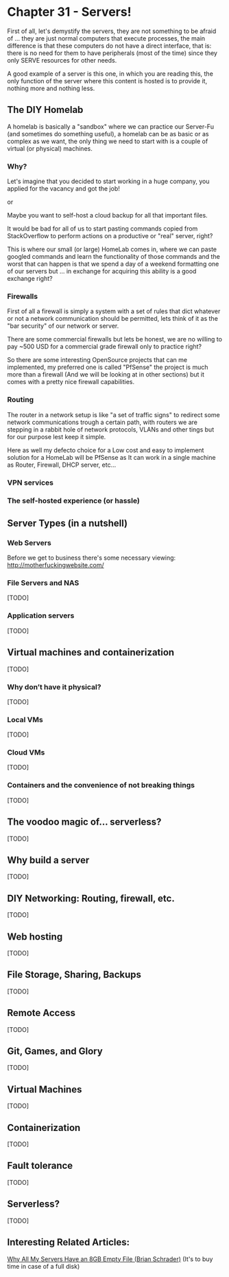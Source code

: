# Chapter 31 - Servers!

First of all, let's demystify the servers, they are not something to be afraid of ... they are just normal computers that execute processes, the main difference is that these computers do not have a direct interface, that is: there is no need for them to have peripherals (most of the time) since they only SERVE resources for other needs.

A good example of a server is this one, in which you are reading this, the only function of the server where this content is hosted is to provide it, nothing more and nothing less. 

## The DIY Homelab

A homelab is basically a "sandbox" where we can practice our Server-Fu (and sometimes do something useful), a homelab can be as basic or as complex as we want, the only thing we need to start with is a couple of virtual (or physical) machines. 

### Why?

Let's imagine that you decided to start working in a huge company, you applied for the vacancy and got the job!

or

Maybe you want to self-host a cloud backup for all that important files.

It would be bad for all of us to start pasting commands copied from StackOverflow to perform actions on a productive or "real" server, right?

This is where our small (or large) HomeLab comes in, where we can paste googled commands and learn the functionality of those commands and the worst that can happen is that we spend a day of a weekend formatting one of our servers but ... in exchange for acquiring this ability is a good exchange right? 

### Firewalls

First of all a firewall is simply a system with a set of rules that dict whatever or not a network communication should be permitted, lets think of it as the "bar security" of our network or server.

There are some commercial firewalls but lets be honest, we are no willing to pay ~500 USD for a commercial grade firewall only to practice right?

So there are some interesting OpenSource projects that can me implemented, my preferred one is called "PfSense" the project is much more than a firewall (And we will be looking at in other sections) but it comes with a pretty nice firewall capabilities.

### Routing

The router in a network setup is like "a set of traffic signs" to redirect some network communications trough a certain path, with routers we are stepping in a rabbit hole of network protocols, VLANs and other tings but for our purpose lest keep it simple.

Here as well my defecto choice for a Low cost and easy to implement solution for a HomeLab will be PfSense as It can work in a single machine as Router, Firewall, DHCP server, etc...

### VPN services

### The self-hosted experience (or hassle)

## Server Types (in a nutshell)

### Web Servers

Before we get to business there's some necessary viewing: http://motherfuckingwebsite.com/

### File Servers and NAS
[TODO]
### Application servers
[TODO]
## Virtual machines and containerization
[TODO]
### Why don’t have it physical?
[TODO]
### Local VMs
[TODO]
### Cloud VMs
[TODO]
### Containers and the convenience of not breaking things
[TODO]
## The voodoo magic of… serverless?
[TODO]
## Why build a server
[TODO]
## DIY Networking: Routing, firewall, etc.
[TODO]
## Web hosting
[TODO]
## File Storage, Sharing, Backups
[TODO]
## Remote Access
[TODO]
## Git, Games, and Glory
[TODO]
## Virtual Machines
[TODO]
## Containerization
[TODO]
## Fault tolerance
[TODO]
## Serverless?
[TODO]

## Interesting Related Articles:

[Why All My Servers Have an 8GB Empty File (Brian Schrader)](https://brianschrader.com/archive/why-all-my-servers-have-an-8gb-empty-file/) (It's to buy time in case of a full disk)
